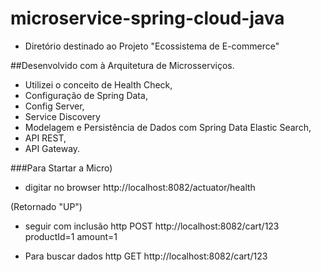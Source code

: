 # microservice-spring-cloud-java
- Diretório destinado ao Projeto "Ecossistema de E-commerce" 

##Desenvolvido com à Arquitetura de Microsserviços.

- Utilizei o conceito de Health Check, 
- Configuração de Spring Data, 
- Config Server,
- Service Discovery
- Modelagem e Persistência de Dados com Spring Data Elastic Search,
- API REST,
- API Gateway.  

###Para Startar a Micro)
- digitar no browser http://localhost:8082/actuator/health

(Retornado "UP")

- seguir com inclusão
http POST http://localhost:8082/cart/123 productId=1 amount=1

- Para buscar dados
http GET http://localhost:8082/cart/123 


